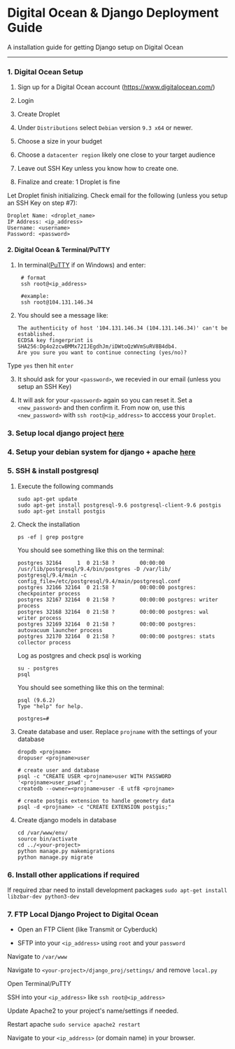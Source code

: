 # Digital Ocean & Django Deployment Guide

A installation guide for getting Django setup on Digital Ocean

----------


### 1. Digital Ocean Setup

1. Sign up for a Digital Ocean account (https://www.digitalocean.com/)

2. Login

3. Create Droplet

4. Under `Distributions` select `Debian` version `9.3 x64` or newer.

5. Choose a size in your budget

6. Choose a `datacenter region` likely one close to your target audience

7. Leave out SSH Key unless you know how to create one.

8. Finalize and create: 1 Droplet is fine

Let Droplet finish initializing. Check email for the following (unless you setup an SSH Key on step #7):

```
Droplet Name: <droplet_name>
IP Address: <ip_address>
Username: <username>
Password: <password>
``` 


#### 2. Digital Ocean & Terminal/PuTTY

1. In terminal([PuTTY](http://www.putty.org/) if on Windows) and enter:
    ```
     # format
     ssh root@<ip_address>

     #example:
     ssh root@104.131.146.34
    ```

2. You should see a message like:
    ```
    The authenticity of host '104.131.146.34 (104.131.146.34)' can't be established.
    ECDSA key fingerprint is SHA256:Dg4o2zcwBMMx72IJEgdhJm/iDWtoQzWVmSuRV8B4db4.
    Are you sure you want to continue connecting (yes/no)?   
    ```
Type `yes` then hit `enter`

3. It should ask for your `<password>`, we recevied in our email (unless you setup an SSH Key)

4. It will ask for your `<password>` again so you can reset it. Set a `<new_password>` and then confirm it. From now on, use this `<new_password>` with `ssh root@<ip_address>` to acccess your `Droplet`.
 

### 3. Setup local django project [here](./django_postgresql.md)

### 4. Setup your debian system for django + apache [here](./debian_django_apache2.md)


### 5. SSH & install postgresql

1. Execute the following commands
    ```
    sudo apt-get update
    sudo apt-get install postgresql-9.6 postgresql-client-9.6 postgis
    sudo apt-get install postgis
    ```

2. Check the installation
    ```
    ps -ef | grep postgre
    ```
    You should see something like this on the terminal:
    ```
    postgres 32164     1  0 21:58 ?        00:00:00 /usr/lib/postgresql/9.4/bin/postgres -D /var/lib/   postgresql/9.4/main -c config_file=/etc/postgresql/9.4/main/postgresql.conf
    postgres 32166 32164  0 21:58 ?        00:00:00 postgres: checkpointer process
    postgres 32167 32164  0 21:58 ?        00:00:00 postgres: writer process
    postgres 32168 32164  0 21:58 ?        00:00:00 postgres: wal writer process
    postgres 32169 32164  0 21:58 ?        00:00:00 postgres: autovacuum launcher process
    postgres 32170 32164  0 21:58 ?        00:00:00 postgres: stats collector process
    ``` 

    Log as postgres and check psql is working
    ```
    su - postgres
    psql
    ```
    You should see something like this on the terminal:
    ```
    psql (9.6.2)
    Type "help" for help.

    postgres=#
    ``` 

3. Create database and user. Replace `projname` with the settings of your database
    ```
    dropdb <projname>
    dropuser <projname>user

    # create user and database
    psql -c "CREATE USER <projname>user WITH PASSWORD '<projname>user_pswd'; "
    createdb --owner=<projname>user -E utf8 <projname>

    # create postgis extension to handle geometry data
    psql -d <projname> -c "CREATE EXTENSION postgis;"
    ```

4. Create django models in database
    ```
    cd /var/www/env/
    source bin/activate
    cd ../<your-project>
    python manage.py makemigrations
    python manage.py migrate
    ```



### 6. Install other applications if required

If required zbar need to install development packages 
    ```
     sudo apt-get install libzbar-dev python3-dev
    ``` 


### 7. FTP Local Django Project to Digital Ocean

+ Open an FTP Client (like Transmit or Cyberduck)

+ SFTP into your `<ip_address>` using `root` and your `password`

Navigate to `/var/www`

Navigate to `<your-project>/django_proj/settings/` and remove `local.py`

Open Terminal/PuTTY

SSH into your `<ip_address>` like `ssh root@<ip_address>` 

Update Apache2 to your project's name/settings if needed.

Restart apache `sudo service apache2 restart`

Navigate to your `<ip_address>` (or domain name) in your browser.

